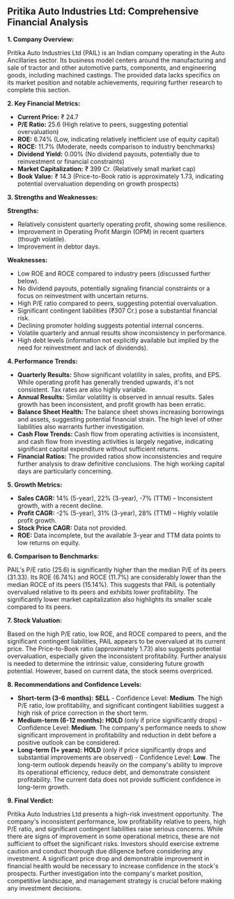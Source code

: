 ## Pritika Auto Industries Ltd: Comprehensive Financial Analysis

**1. Company Overview:**

Pritika Auto Industries Ltd (PAIL) is an Indian company operating in the Auto Ancillaries sector.  Its business model centers around the manufacturing and sale of tractor and other automotive parts, components, and engineering goods, including machined castings.  The provided data lacks specifics on its market position and notable achievements, requiring further research to complete this section.

**2. Key Financial Metrics:**

* **Current Price:** ₹ 24.7
* **P/E Ratio:** 25.6 (High relative to peers, suggesting potential overvaluation)
* **ROE:** 6.74% (Low, indicating relatively inefficient use of equity capital)
* **ROCE:** 11.7% (Moderate, needs comparison to industry benchmarks)
* **Dividend Yield:** 0.00% (No dividend payouts, potentially due to reinvestment or financial constraints)
* **Market Capitalization:** ₹ 399 Cr. (Relatively small market cap)
* **Book Value:** ₹ 14.3 (Price-to-Book ratio is approximately 1.73, indicating potential overvaluation depending on growth prospects)


**3. Strengths and Weaknesses:**

**Strengths:**

* Relatively consistent quarterly operating profit, showing some resilience.
* Improvement in Operating Profit Margin (OPM) in recent quarters (though volatile).
* Improvement in debtor days.


**Weaknesses:**

* Low ROE and ROCE compared to industry peers (discussed further below).
* No dividend payouts, potentially signaling financial constraints or a focus on reinvestment with uncertain returns.
* High P/E ratio compared to peers, suggesting potential overvaluation.
* Significant contingent liabilities (₹307 Cr.) pose a substantial financial risk.
* Declining promoter holding suggests potential internal concerns.
* Volatile quarterly and annual results show inconsistency in performance.
* High debt levels (information not explicitly available but implied by the need for reinvestment and lack of dividends).


**4. Performance Trends:**

* **Quarterly Results:** Show significant volatility in sales, profits, and EPS.  While operating profit has generally trended upwards, it's not consistent.  Tax rates are also highly variable.
* **Annual Results:**  Similar volatility is observed in annual results. Sales growth has been inconsistent, and profit growth has been erratic.
* **Balance Sheet Health:**  The balance sheet shows increasing borrowings and assets, suggesting potential financial strain.  The high level of other liabilities also warrants further investigation.
* **Cash Flow Trends:**  Cash flow from operating activities is inconsistent, and cash flow from investing activities is largely negative, indicating significant capital expenditure without sufficient returns.
* **Financial Ratios:**  The provided ratios show inconsistencies and require further analysis to draw definitive conclusions.  The high working capital days are particularly concerning.


**5. Growth Metrics:**

* **Sales CAGR:** 14% (5-year), 22% (3-year), -7% (TTM) – Inconsistent growth, with a recent decline.
* **Profit CAGR:** -2% (5-year), 31% (3-year), 28% (TTM) – Highly volatile profit growth.
* **Stock Price CAGR:**  Data not provided.
* **ROE:**  Data incomplete, but the available 3-year and TTM data points to low returns on equity.


**6. Comparison to Benchmarks:**

PAIL's P/E ratio (25.6) is significantly higher than the median P/E of its peers (31.33).  Its ROE (6.74%) and ROCE (11.7%) are considerably lower than the median ROCE of its peers (15.14%).  This suggests that PAIL is potentially overvalued relative to its peers and exhibits lower profitability.  The significantly lower market capitalization also highlights its smaller scale compared to its peers.

**7. Stock Valuation:**

Based on the high P/E ratio, low ROE, and ROCE compared to peers, and the significant contingent liabilities, PAIL appears to be overvalued at its current price.  The Price-to-Book ratio (approximately 1.73) also suggests potential overvaluation, especially given the inconsistent profitability.  Further analysis is needed to determine the intrinsic value, considering future growth potential.  However, based on current data, the stock seems overpriced.

**8. Recommendations and Confidence Levels:**

* **Short-term (3-6 months):** **SELL** - Confidence Level: **Medium**.  The high P/E ratio, low profitability, and significant contingent liabilities suggest a high risk of price correction in the short term.
* **Medium-term (6-12 months):** **HOLD** (only if price significantly drops) - Confidence Level: **Medium**.  The company's performance needs to show significant improvement in profitability and reduction in debt before a positive outlook can be considered.
* **Long-term (1+ years):** **HOLD** (only if price significantly drops and substantial improvements are observed) - Confidence Level: **Low**.  The long-term outlook depends heavily on the company's ability to improve its operational efficiency, reduce debt, and demonstrate consistent profitability.  The current data does not provide sufficient confidence in long-term growth.


**9. Final Verdict:**

Pritika Auto Industries Ltd presents a high-risk investment opportunity.  The company's inconsistent performance, low profitability relative to peers, high P/E ratio, and significant contingent liabilities raise serious concerns.  While there are signs of improvement in some operational metrics, these are not sufficient to offset the significant risks.  Investors should exercise extreme caution and conduct thorough due diligence before considering any investment.  A significant price drop and demonstrable improvement in financial health would be necessary to increase confidence in the stock's prospects.  Further investigation into the company's market position, competitive landscape, and management strategy is crucial before making any investment decisions.
